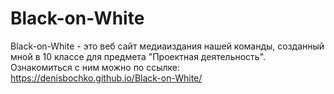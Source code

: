 # Black-on-White
Black-on-White - это веб сайт медиаиздания нашей команды, созданный мной в 10 классе для предмета "Проектная деятельность". </br>
Ознакомиться с ним можно по ссылке: </br>
https://denisbochko.github.io/Black-on-White/
